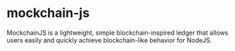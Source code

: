 # mockchain-js
 MockchainJS is a lightweight, simple blockchain-inspired ledger that allows users easily and quickly achieve blockchain-like behavior for NodeJS.
